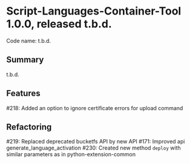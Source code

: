 # Script-Languages-Container-Tool 1.0.0, released t.b.d.

Code name: t.b.d.

## Summary

t.b.d.

## Features

#218: Added an option to ignore certificate errors for upload command

## Refactoring

#219: Replaced deprecated bucketfs API by new API
#171: Improved api generate_language_activation
#230: Created new method `deploy` with similar parameters as in python-extension-common
